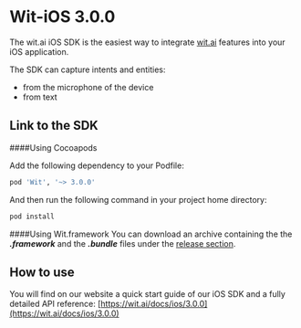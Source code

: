 Wit-iOS 3.0.0
===========

The wit.ai iOS SDK is the easiest way to integrate [wit.ai](https://wit.ai) features into your iOS application.

The SDK can capture intents and entities:

- from the microphone of the device
- from text


Link to the SDK
---------------

####Using Cocoapods

Add the following dependency to your Podfile:
```ruby
pod 'Wit', '~> 3.0.0'
```

And then run the following command in your project home directory:
```bash
pod install
```


####Using Wit.framework
You can download an archive containing the the ***.framework*** and the ***.bundle*** files under the [release section](https://github.com/wit-ai/wit-ios-sdk/releases).


How to use
----------

You will find on our website a quick start guide of our iOS SDK and a fully detailed API reference: [https://wit.ai/docs/ios/3.0.0](https://wit.ai/docs/ios/3.0.0)